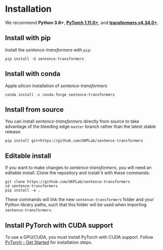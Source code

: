 # Installation

We recommend **Python 3.8+**, **[PyTorch 1.11.0+](https://pytorch.org/get-started/locally/)**, and **[transformers v4.34.0+](https://github.com/huggingface/transformers)**.

## Install with pip

Install the *sentence-transformers* with `pip`:
```
pip install -U sentence-transformers
```

## Install with conda

Apple silicon installation of *sentence-transformers*
```
conda install -c conda-forge sentence-transformers
```

## Install from source

You can install *sentence-transformers* directly from source to take advantage of the bleeding edge `master` branch rather than the latest stable release:
```
pip install git+https://github.com/UKPLab/sentence-transformers
```

## Editable install

If you want to make changes to *sentence-transformers*, you will need an editable install. Clone the repository and install it with these commands:
```
git clone https://github.com/UKPLab/sentence-transformers
cd sentence-transformers
pip install -e .
```

These commands will link the new `sentence-transformers` folder and your Python library paths, such that this folder will be used when importing `sentence-transformers`.

## Install PyTorch with CUDA support

To use a GPU/CUDA, you must install PyTorch with CUDA support. Follow [PyTorch - Get Started](https://pytorch.org/get-started/locally/) for installation steps.